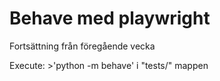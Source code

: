 # Behave med playwright

Fortsättning från föregående vecka

Execute: >'python -m behave' i "tests/" mappen
